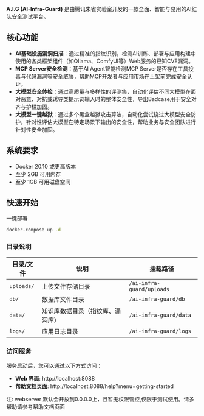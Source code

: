 **A.I.G (AI-Infra-Guard)** 是由腾讯朱雀实验室开发的一款全面、智能与易用的AI红队安全测试平台。

## 核心功能

- **AI基础设施漏洞扫描**：通过精准的指纹识别，检测AI训练、部署与应用构建中使用的各类框架组件（如Ollama、ComfyUI等）Web服务的已知CVE漏洞。
- **MCP Server安全检测**：基于AI Agent智能检测MCP Server是否存在工具投毒与代码漏洞等安全威胁，帮助MCP开发者与应用市场在上架前完成安全认证。
- **大模型安全体检**：通过高质量与多样性的评测集，自动化评估不同大模型在面对恶意、对抗或诱导类提示词输入时的整体安全性，导出Badcase用于安全对齐与护栏加固。
- **大模型一键越狱**：通过多个黑盒越狱攻击算法，自动化尝试绕过大模型安全防护，针对性评估大模型在特定场景下输出的安全性，帮助业务与安全团队进行针对性安全加固。

## 系统要求

- Docker 20.10 或更高版本
- 至少 2GB 可用内存
- 至少 1GB 可用磁盘空间

## 快速开始
一键部署
```bash
docker-compose up -d
```

### 目录说明

| 目录/文件      | 说明               | 挂载路径                      |
|------------|------------------|---------------------------|
| `uploads/` | 上传文件存储目录         | `/ai-infra-guard/uploads` |
| `db/`      | 数据库文件目录          | `/ai-infra-guard/db`      |
| `data/`    | 知识库数据目录（指纹库、漏洞库） | `/ai-infra-guard/data`    |
| `logs/`    | 应用日志目录           | `/ai-infra-guard/logs`    |

### 访问服务

服务启动后，您可以通过以下方式访问：

- **Web 界面**: http://localhost:8088
- **帮助文档页面**: http://localhost:8088/help?menu=getting-started

 注: webserver 默认会开放到0.0.0.0上，且暂无权限管控,仅限于测试使用。请多帮助请参考帮助文档页面